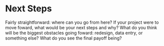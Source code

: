 # Next Steps

Fairly straightforward: where can you go from here? If your project were to move foward, what would be your next steps and why? What do you think will be the biggest obstacles going foward: redesign, data entry, or something else? What do you see the final payoff being?

